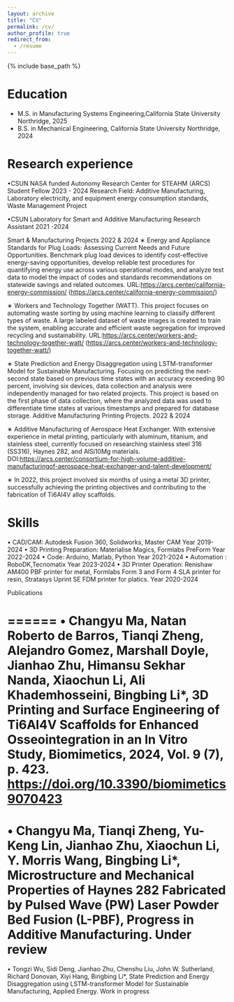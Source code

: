 ```yaml
---
layout: archive
title: "CV"
permalink: /cv/
author_profile: true
redirect_from:
  - /resume
---
```


{% include base_path %}

Education
======
* M.S. in Manufacturing Systems Engineering,California State University Northridge, 2025
* B.S. in  Mechanical Engineering, California State University Northridge, 2024

Research experience
======
•CSUN NASA funded Autonomy Research Center for STEAHM (ARCS)
Student Fellow 2023 - 2024
Research Field: Additive Manufacturing, Laboratory electricity, and equipment energy consumption standards, Waste
Management Project

•CSUN Laboratory for Smart and Additive Manufacturing
Research Assistant 2021 -2024

Smart & Manufacturing Projects 2022 & 2024
∗ Energy and Appliance Standards for Plug Loads: Assessing Current Needs and Future Opportunities.
Benchmark plug load devices to identify cost-effective energy-saving opportunities, develop reliable test procedures for
quantifying energy use across various operational modes, and analyze test data to model the impact of codes and
standards recommendations on statewide savings and related outcomes.
URL:https://arcs.center/california-energy-commission/ (https://arcs.center/california-energy-commission/)

∗ Workers and Technology Together (WATT). This project focuses on automating waste sorting by using machine
learning to classify different types of waste. A large labeled dataset of waste images is created to train the system,
enabling accurate and efficient waste segregation for improved recycling and sustainability.
URL:https://arcs.center/workers-and-technology-together-watt/ (https://arcs.center/workers-and-technology-together-watt/)

∗ State Prediction and Energy Disaggregation using LSTM-transformer Model for Sustainable
Manufacturing. Focusing on predicting the next-second state based on previous time states with an accuracy
exceeding 90 percent, involving six devices, data collection and analysis were independently managed for two related
projects. This project is based on the first phase of data collection, where the analyzed data was used to differentiate
time states at various timestamps and prepared for database storage.
Additive Manufacturing Printing Projects. 2022 & 2024

∗ Additive Manufacturing of Aerospace Heat Exchanger. With extensive experience in metal printing,
particularly with aluminum, titanium, and stainless steel, currently focused on researching stainless steel 316 (SS316),
Haynes 282, and AlSi10Mg materials. DOI:https://arcs.center/consortium-for-high-volume-additive-manufacturingof-aerospace-heat-exchanger-and-talent-development/

∗ In 2022, this project involved six months of using a metal 3D printer, successfully achieving the printing objectives and
contributing to the fabrication of Ti6Al4V alloy scaffolds.

  
Skills
======
• CAD/CAM: Autodesk Fusion 360, Solidworks, Master CAM Year 2019-2024
• 3D Printing Preparation: Materialise Magics, Formlabs PreForm Year 2022-2024
• Code: Arduino, Matlab, Python Year 2021-2024
• Automation : RoboDK,Tecnomatix Year 2023-2024
• 3D Printer Operation: Renishaw AM400 PBF printer for metal, Formlabs Form 3 and Form 4 SLA printer for resin,
Stratasys Uprint SE FDM printer for platics. Year 2020-2024


Publications

======
• Changyu Ma, Natan Roberto de Barros, Tianqi Zheng, Alejandro Gomez, Marshall Doyle, Jianhao Zhu, Himansu
Sekhar Nanda, Xiaochun Li, Ali Khademhosseini, Bingbing Li*, 3D Printing and Surface Engineering of
Ti6Al4V Scaffolds for Enhanced Osseointegration in an In Vitro Study, Biomimetics, 2024, Vol. 9 (7),
p. 423. https://doi.org/10.3390/biomimetics9070423
======
• Changyu Ma, Tianqi Zheng, Yu-Keng Lin, Jianhao Zhu, Xiaochun Li, Y. Morris Wang, Bingbing Li*,
Microstructure and Mechanical Properties of Haynes 282 Fabricated by Pulsed Wave (PW) Laser
Powder Bed Fusion (L-PBF), Progress in Additive Manufacturing. Under review
======
• Tongzi Wu, Sidi Deng, Jianhao Zhu, Chenshu Liu, John W. Sutherland, Richard Donovan, Xiyi Hang, Bingbing
Li*, State Prediction and Energy Disaggregation using LSTM-transformer Model for Sustainable
Manufacturing, Applied Energy. Work in progress


